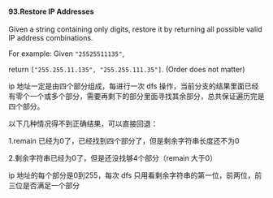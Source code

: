 #### 93.Restore IP Addresses

Given a string containing only digits, restore it by returning all possible valid IP address combinations.

For example:
Given `"25525511135"`,

return `["255.255.11.135", "255.255.111.35"]`. (Order does not matter)



ip 地址一定是由四个部分组成，每进行一次 dfs 操作，当前分支的结果里面已经有零个一个或多个部分，需要再剩下的部分里面寻找其余部分，总共保证遍历完是四个部分。

以下几种情况得不到正确结果，可以直接回退：

1.remain 已经为0了，已经找到四个部分了，但是剩余字符串长度还不为0

2.剩余字符串已经为0了，但是还没找够4个部分（remain 大于0）



ip 地址的每个部分是0到255，每次 dfs 只用看剩余字符串的第一位，前两位，前三位是否满足一个部分